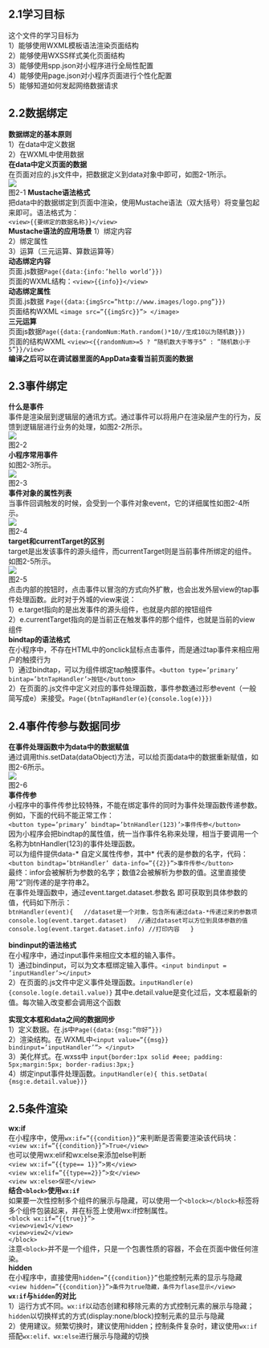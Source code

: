## 2.1学习目标  
这个文件的学习目标为   
1）能够使用WXML模板语法渲染页面结构  
2）能够使用WXSS样式美化页面结构  
3）能够使用spp.json对小程序进行全局性配置  
4）能够使用page.json对小程序页面进行个性化配置  
5）能够知道如何发起网络数据请求  

## 2.2数据绑定  
**数据绑定的基本原则**  
1）在data中定义数据  
2）在WXML中使用数据  
**在data中定义页面的数据**  
在页面对应的.js文件中，把数据定义到data对象中即可，如图2-1所示。  
![](https://github.com/CabbageEggplant/we_chat_applet/blob/main/images/2-1.png)<br/>
图2-1 
**Mustache语法格式**  
把data中的数据绑定到页面中渲染，使用Mustache语法（双大括号）将变量包起来即可。语法格式为：  
`<view>{{要绑定的数据名称}}</view>`  
**Mustache语法的应用场景**
1）绑定内容  
2）绑定属性  
3）运算（三元运算、算数运算等）  
**动态绑定内容**  
页面.js数据`Page({data:{info:’hello world’}})`  
页面的WXML结构：`<view>{{info}}</view>`  
**动态绑定属性**  
页面.js数据 `Page({data:{imgSrc=”http://www.images/logo.png”}})`  
页面结构WXML  `<image src=”{{imgSrc}}”> </image>`  
**三元运算**   
页面js数据`Page({data:{randomNum:Math.random()*10//生成10以为随机数}})`  
页面的结构WXML `<view><{{randomNum>=5 ? “随机数大于等于5” : ”随机数小于5”}}/view>`  
**编译之后可以在调试器里面的AppData查看当前页面的数据**  

## 2.3事件绑定  
**什么是事件**  
事件是渲染层到逻辑层的通讯方式。通过事件可以将用户在渲染层产生的行为，反馈到逻辑层进行业务的处理，如图2-2所示。  
![](https://github.com/CabbageEggplant/we_chat_applet/blob/main/images/2-2.png)<br/>
图2-2  
**小程序常用事件**  
如图2-3所示。  
![](https://github.com/CabbageEggplant/we_chat_applet/blob/main/images/2-3.png)<br/>
图2-3  
**事件对象的属性列表**  
当事件回调触发的时候，会受到一个事件对象event，它的详细属性如图2-4所示。    
![](https://github.com/CabbageEggplant/we_chat_applet/blob/main/images/2-4.png)<br/>
图2-4  
**target和currentTarget的区别**  
target是出发该事件的源头组件，而currentTarget则是当前事件所绑定的组件。如图2-5所示。   
![](https://github.com/CabbageEggplant/we_chat_applet/blob/main/images/2-5.png)<br/>
图2-5  
点击内部的按钮时，点击事件以冒泡的方式向外扩散，也会出发外层view的tap事件处理函数。此时对于外城的view来说：  
1）e.target指向的是出发事件的源头组件，也就是内部的按钮组件  
2）e.currentTarget指向的是当前正在触发事件的那个组件，也就是当前的view组件  
**bindtap的语法格式**  
在小程序中，不存在HTML中的onclick鼠标点击事件，而是通过tap事件来相应用户的触摸行为  
1）通过bindtap，可以为组件绑定tap触摸事件。`<button type=’primary’ bintap=’btnTapHandler’>按钮</button>`   
2）在页面的.js文件中定义对应的事件处理函数，事件参数通过形参event（一般简写成e）来接受。`Page({btnTapHandler(e){console.log(e)}})`  

## 2.4事件传参与数据同步  
**在事件处理函数中为data中的数据赋值**  
通过调用this.setData(dataObject)方法，可以给页面data中的数据重新赋值，如图2-6所示。  
![](https://github.com/CabbageEggplant/we_chat_applet/blob/main/images/2-6.png)<br/>
图2-6  
**事件传参**  
小程序中的事件传参比较特殊，不能在绑定事件的同时为事件处理函数传递参数。例如，下面的代码不能正常工作：  
`<button type=’primary’ bindtap=’btnHandler(123)’>事件传参</button>`  
因为小程序会把bindtap的属性值，统一当作事件名称来处理，相当于要调用一个名称为btnHandler(123)的事件处理函数。  
可以为组件提供data-* 自定义属性传参，其中* 代表的是参数的名字，代码：  
`<button bindtap=’btnHandler’ data-info=”{{2}}”>事件传参</button>`  
最终：infor会被解析为参数的名字；数值2会被解析为参数的值。这里直接使用”2”则传递的是字符串2。  
在事件处理函数中，通过event.target.dataset.参数名 即可获取到具体参数的值，代码如下所示：  
`btnHandler(event){  
//dataset是一个对象，包含所有通过data-*传递过来的参数项  
console.log(event.target.dataset)  
//通过dataset可以方位到具体参数的值  
console.log(event.target.dataset.info) //打印内容  
}`  

**bindinput的语法格式**  
在小程序中，通过input事件来相应文本框的输入事件。  
1）通过bindinput，可以为文本框绑定输入事件。`<input bindinput = ’inputHandler’></input>`  
2）在页面的.js文件中定义事件处理函数。`inputHandler(e) {console.log(e.detail.value)}` 其中e.detail.value是变化过后，文本框最新的值。每次输入改变都会调用这个函数  

**实现文本框和data之间的数据同步**  
1）定义数据。在.js中`Page({data:{msg:”你好”}})`  
2）渲染结构。在.WXML中`<input value=”{{msg}} bindinput=’inputHandler’”> </input>`  
3）美化样式。在.wxss中 `input{border:1px solid #eee; padding: 5px;margin:5px; border-radius:3px;}`  
4）绑定input事件处理函数。`inputHandler(e){ this.setData( {msg:e.detail.value})}`  

## 2.5条件渲染  
**wx:if**  
在小程序中，使用`wx:if=”{{condition}}”`来判断是否需要渲染该代码块：  
`<view wx:if=”{{condition}}”>True</view>`  
也可以使用wx:elif和wx:else来添加else判断  
`<view wx:if=”{{type== 1}}”>男</view>`  
`<view wx:elif=”{{type==2}}”>女</view>`  
`<view wx:else>保密</view>`  
**结合`<block>`使用`wx:if`**  
如果要一次性控制多个组件的展示与隐藏，可以使用一个`<block></block>`标签将多个组件包装起来，并在<block>标签上使用wx:if控制属性。  
`<block wx:if=”{{true}}”>`  
`<view>view1</view>`  
`<view>view2</view>`  
`</block>`  
注意`<block>`并不是一个组件，只是一个包裹性质的容器，不会在页面中做任何渲染。  
**hidden**  
在小程序中，直接使用`hidden=”{{condition}}”`也能控制元素的显示与隐藏   
`<view hidden=”{{condition}}”>条件为true隐藏，条件为flase显示</view>`  
**`wx:if`与`hidden`的对比**  
1）运行方式不同。`wx:if`以动态创建和移除元素的方式控制元素的展示与隐藏；`hidden`以切换样式的方式(display:none/block)控制元素的显示与隐藏  
2）使用建议。频繁切换时，建议使用hidden；控制条件复杂时，建议使用`wx:if`搭配`wx:elif、wx:else`进行展示与隐藏的切换  
 
